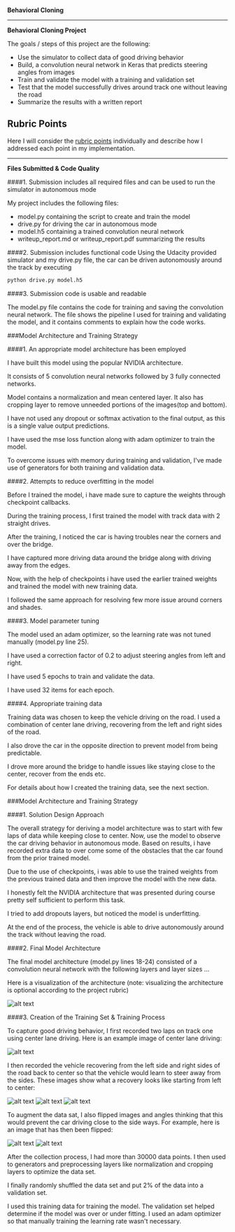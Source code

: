 **Behavioral Cloning** 

---

**Behavioral Cloning Project**

The goals / steps of this project are the following:
* Use the simulator to collect data of good driving behavior
* Build, a convolution neural network in Keras that predicts steering angles from images
* Train and validate the model with a training and validation set
* Test that the model successfully drives around track one without leaving the road
* Summarize the results with a written report

[//]: # (Image References)

[image1]: model.png "Model Visualization"
[image2]: ./examples/center_1.jpg "Center Camera Recovery 1"
[image3]: ./examples/center_2.jpg "Center Camera Recovery 2"
[image4]: ./examples/center_3.jpg "Center Camera Recovery 3"
[image5]: ./examples/not_flipped.jpg "Actual Image"
[image6]: ./examples/flipped.jpg "Flipped Image"

## Rubric Points
Here I will consider the [rubric points](https://review.udacity.com/#!/rubrics/432/view) individually and describe how I addressed each point in my implementation.

---
**Files Submitted & Code Quality**

####1. Submission includes all required files and can be used to run the simulator in autonomous mode

My project includes the following files:
* model.py containing the script to create and train the model
* drive.py for driving the car in autonomous mode
* model.h5 containing a trained convolution neural network 
* writeup_report.md or writeup_report.pdf summarizing the results

####2. Submission includes functional code
Using the Udacity provided simulator and my drive.py file, the car can be driven autonomously around the track by executing 
```sh
python drive.py model.h5
```

####3. Submission code is usable and readable

The model.py file contains the code for training and saving the convolution neural network. The file shows the pipeline I used for training and validating the model, and it contains comments to explain how the code works.

###Model Architecture and Training Strategy

####1. An appropriate model architecture has been employed

I have built this model using the popular NVIDIA architecture.

It consists of 5 convolution neural networks followed by 3 fully connected networks.

Model contains a normalization and mean centered layer.  It also has cropping layer to remove unneeded portions of the images(top and bottom).

I have not used any dropout or softmax activation to the final output, as this is a single value output predictions.

I have used the mse loss function along with adam optimizer to train the model.

To overcome issues with memory during training and validation, I've made use of generators for both training and validation data.

####2. Attempts to reduce overfitting in the model

Before I trained the model, i have made sure to capture the weights through checkpoint callbacks.

During the training process, I first trained the model with track data with 2 straight drives.

After the training, I noticed the car is having troubles near the corners and over the bridge.

I have captured more driving data around the bridge along with driving away from the edges.

Now, with the help of checkpoints i have used the earlier trained weights and trained the model with new training data.

I followed the same approach for resolving few more issue around corners and shades.

####3. Model parameter tuning

The model used an adam optimizer, so the learning rate was not tuned manually (model.py line 25).

I have used a correction factor of 0.2 to adjust steering angles from left and right.

I have used 5 epochs to train and validate the data.

I have used 32 items for each epoch.

####4. Appropriate training data

Training data was chosen to keep the vehicle driving on the road. I used a combination of center lane driving, recovering from the left and right sides of the road.

I also drove the car in the opposite direction to prevent model from being predictable.

I drove more around the bridge to handle issues like staying close to the center, recover from the ends etc.

For details about how I created the training data, see the next section.

###Model Architecture and Training Strategy

####1. Solution Design Approach

The overall strategy for deriving a model architecture was to start with few laps of data while keeping close to center. Now, use the model to observe the car driving behavior in autonomous mode. Based on results, i have recorded extra data to over come some of the obstacles that the car found from the prior trained model.

Due to the use of checkpoints, i was able to use the trained weights from the previous trained data and then improve the model with the new data.

I honestly felt the NVIDIA architecture that was presented during course pretty self sufficient to perform this task.

I tried to add dropouts layers, but noticed the model is underfitting. 

At the end of the process, the vehicle is able to drive autonomously around the track without leaving the road.

####2. Final Model Architecture

The final model architecture (model.py lines 18-24) consisted of a convolution neural network with the following layers and layer sizes ...

Here is a visualization of the architecture (note: visualizing the architecture is optional according to the project rubric)

![alt text][image1]

####3. Creation of the Training Set & Training Process

To capture good driving behavior, I first recorded two laps on track one using center lane driving. Here is an example image of center lane driving:

![alt text][image4]

I then recorded the vehicle recovering from the left side and right sides of the road back to center so that the vehicle would learn to steer away from the sides. These images show what a recovery looks like starting from left to center:

![alt text][image2]
![alt text][image3]
![alt text][image4]

To augment the data sat, I also flipped images and angles thinking that this would prevent the car driving close to the side ways. For example, here is an image that has then been flipped:

![alt text][image5]
![alt text][image6]

After the collection process, I had more than 30000 data points. I then used to generators and preprocessing layers like normalization and cropping layers to optimize the data set.

I finally randomly shuffled the data set and put 2% of the data into a validation set. 

I used this training data for training the model. The validation set helped determine if the model was over or under fitting. I used an adam optimizer so that manually training the learning rate wasn't necessary.
